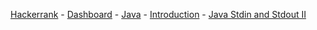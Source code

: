 <a href="https://www.hackerrank.com">Hackerrank</a> - 
<a href="https://www.hackerrank.com/dashboard">Dashboard</a> - 
<a href="https://www.hackerrank.com/domains/java">Java</a> - 
<a href="https://www.hackerrank.com/domains/java/java-introduction">Introduction</a> - 
<a href="https://www.hackerrank.com/challenges/java-stdin-stdout">Java Stdin and Stdout II</a>
